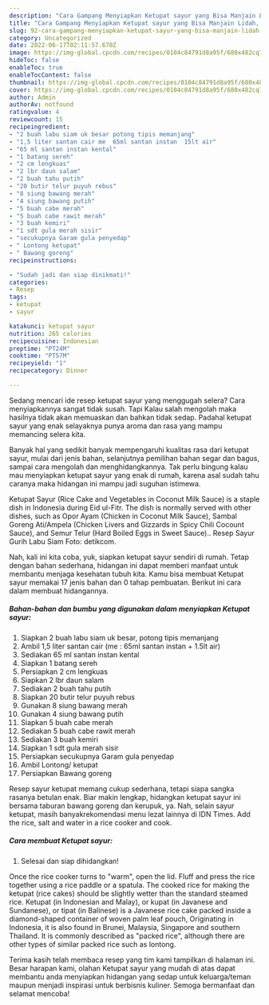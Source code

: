 ```yaml
---
description: "Cara Gampang Menyiapkan Ketupat sayur yang Bisa Manjain Lidah, Buat Buka Puasa}"
title: "Cara Gampang Menyiapkan Ketupat sayur yang Bisa Manjain Lidah, Buat Buka Puasa}"
slug: 92-cara-gampang-menyiapkan-ketupat-sayur-yang-bisa-manjain-lidah-buat-buka-puasa
category: Uncategorized
date: 2022-06-17T02:11:57.670Z
image: https://img-global.cpcdn.com/recipes/0104c84791d8a95f/680x482cq70/ketupat-sayur-foto-resep-utama.jpg
hideToc: false
enableToc: true
enableTocContent: false
thumbnail: https://img-global.cpcdn.com/recipes/0104c84791d8a95f/680x482cq70/ketupat-sayur-foto-resep-utama.jpg
cover: https://img-global.cpcdn.com/recipes/0104c84791d8a95f/680x482cq70/ketupat-sayur-foto-resep-utama.jpg
author: Admin
authorAv: notfound
ratingvalue: 4
reviewcount: 15
recipeingredient:
- "2 buah labu siam uk besar potong tipis memanjang"
- "1,5 liter santan cair me  65ml santan instan  15lt air"
- "65 ml santan instan kental"
- "1 batang sereh"
- "2 cm lengkuas"
- "2 lbr daun salam"
- "2 buah tahu putih"
- "20 butir telur puyuh rebus"
- "8 siung bawang merah"
- "4 siung bawang putih"
- "5 buah cabe merah"
- "5 buah cabe rawit merah"
- "3 buah kemiri"
- "1 sdt gula merah sisir"
- "secukupnya Garam gula penyedap"
- " Lontong ketupat"
- " Bawang goreng"
recipeinstructions:

- "Sudah jadi dan siap dinikmati!"
categories:
- Resep
tags:
- ketupat
- sayur

katakunci: ketupat sayur 
nutrition: 265 calories
recipecuisine: Indonesian
preptime: "PT24M"
cooktime: "PT57M"
recipeyield: "1"
recipecategory: Dinner

---
```



Sedang mencari ide resep ketupat sayur yang menggugah selera? Cara menyiapkannya sangat tidak susah. Tapi Kalau salah mengolah maka hasilnya tidak akan memuaskan dan bahkan tidak sedap. Padahal ketupat sayur yang enak selayaknya punya aroma dan rasa yang mampu memancing selera kita.


Banyak hal yang sedikit banyak mempengaruhi kualitas rasa dari ketupat sayur, mulai dari jenis bahan, selanjutnya pemilihan bahan segar dan bagus, sampai cara mengolah dan menghidangkannya. Tak perlu bingung kalau mau menyiapkan ketupat sayur yang enak di rumah, karena asal sudah tahu caranya maka hidangan ini mampu jadi suguhan istimewa.

Ketupat Sayur (Rice Cake and Vegetables in Coconut Milk Sauce) is a staple dish in Indonesia during Eid ul-Fitr. The dish is normally served with other dishes, such as Opor Ayam (Chicken in Coconut Milk Sauce), Sambal Goreng Ati/Ampela (Chicken Livers and Gizzards in Spicy Chili Cocount Sauce), and Semur Telur (Hard Boiled Eggs in Sweet Sauce).. Resep Sayur Gurih Labu Siam Foto: detikcom.


Nah, kali ini kita coba, yuk, siapkan ketupat sayur sendiri di rumah. Tetap dengan bahan sederhana, hidangan ini dapat memberi manfaat untuk membantu menjaga kesehatan tubuh kita. Kamu bisa membuat Ketupat sayur memakai 17 jenis bahan dan 0 tahap pembuatan. Berikut ini cara dalam membuat hidangannya.

<!--inarticleads1-->

##### Bahan-bahan dan bumbu yang digunakan dalam menyiapkan Ketupat sayur:

1. Siapkan 2 buah labu siam uk besar, potong tipis memanjang
1. Ambil 1,5 liter santan cair (me : 65ml santan instan + 1.5lt air)
1. Sediakan 65 ml santan instan kental
1. Siapkan 1 batang sereh
1. Persiapkan 2 cm lengkuas
1. Siapkan 2 lbr daun salam
1. Sediakan 2 buah tahu putih
1. Siapkan 20 butir telur puyuh rebus
1. Gunakan 8 siung bawang merah
1. Gunakan 4 siung bawang putih
1. Siapkan 5 buah cabe merah
1. Sediakan 5 buah cabe rawit merah
1. Sediakan 3 buah kemiri
1. Siapkan 1 sdt gula merah sisir
1. Persiapkan secukupnya Garam gula penyedap
1. Ambil  Lontong/ ketupat
1. Persiapkan  Bawang goreng


Resep sayur ketupat memang cukup sederhana, tetapi siapa sangka rasanya betulan enak. Biar makin lengkap, hidangkan ketupat sayur ini bersama taburan bawang goreng dan kerupuk, ya. Nah, selain sayur ketupat, masih banyakrekomendasi menu lezat lainnya di IDN Times. Add the rice, salt and water in a rice cooker and cook. 

<!--inarticleads2-->

##### Cara membuat Ketupat sayur:


1. Selesai dan siap dihidangkan!

Once the rice cooker turns to &#34;warm&#34;, open the lid. Fluff and press the rice together using a rice paddle or a spatula. The cooked rice for making the ketupat (rice cakes) should be slightly wetter than the standard steamed rice. Ketupat (in Indonesian and Malay), or kupat (in Javanese and Sundanese), or tipat (in Balinese) is a Javanese rice cake packed inside a diamond-shaped container of woven palm leaf pouch, Originating in Indonesia, it is also found in Brunei, Malaysia, Singapore and southern Thailand. It is commonly described as &#34;packed rice&#34;, although there are other types of similar packed rice such as lontong. 

Terima kasih telah membaca resep yang tim kami tampilkan di halaman ini. Besar harapan kami, olahan Ketupat sayur yang mudah di atas dapat membantu anda menyiapkan hidangan yang sedap untuk keluarga/teman maupun menjadi inspirasi untuk berbisnis kuliner. Semoga bermanfaat dan selamat mencoba!
